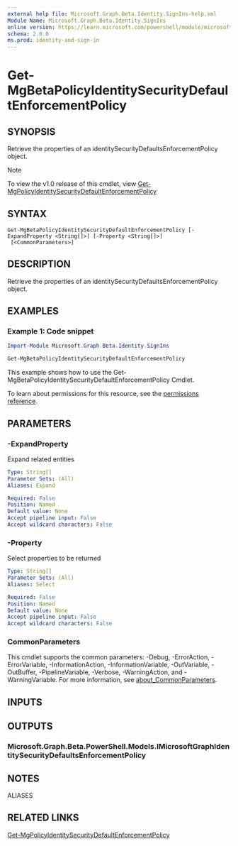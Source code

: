 ```yaml
---
external help file: Microsoft.Graph.Beta.Identity.SignIns-help.xml
Module Name: Microsoft.Graph.Beta.Identity.SignIns
online version: https://learn.microsoft.com/powershell/module/microsoft.graph.beta.identity.signins/get-mgbetapolicyidentitysecuritydefaultenforcementpolicy
schema: 2.0.0
ms.prod: identity-and-sign-in
---
```


# Get-MgBetaPolicyIdentitySecurityDefaultEnforcementPolicy

## SYNOPSIS
Retrieve the properties of an identitySecurityDefaultsEnforcementPolicy object.

> [!NOTE]
> To view the v1.0 release of this cmdlet, view [Get-MgPolicyIdentitySecurityDefaultEnforcementPolicy](/powershell/module/Microsoft.Graph.Identity.SignIns/Get-MgPolicyIdentitySecurityDefaultEnforcementPolicy?view=graph-powershell-1.0)

## SYNTAX

```
Get-MgBetaPolicyIdentitySecurityDefaultEnforcementPolicy [-ExpandProperty <String[]>] [-Property <String[]>]
 [<CommonParameters>]
```

## DESCRIPTION
Retrieve the properties of an identitySecurityDefaultsEnforcementPolicy object.

## EXAMPLES
### Example 1: Code snippet

```powershell
Import-Module Microsoft.Graph.Beta.Identity.SignIns

Get-MgBetaPolicyIdentitySecurityDefaultEnforcementPolicy
```
This example shows how to use the Get-MgBetaPolicyIdentitySecurityDefaultEnforcementPolicy Cmdlet.

To learn about permissions for this resource, see the [permissions reference](/graph/permissions-reference).


## PARAMETERS

### -ExpandProperty
Expand related entities

```yaml
Type: String[]
Parameter Sets: (All)
Aliases: Expand

Required: False
Position: Named
Default value: None
Accept pipeline input: False
Accept wildcard characters: False
```

### -Property
Select properties to be returned

```yaml
Type: String[]
Parameter Sets: (All)
Aliases: Select

Required: False
Position: Named
Default value: None
Accept pipeline input: False
Accept wildcard characters: False
```

### CommonParameters
This cmdlet supports the common parameters: -Debug, -ErrorAction, -ErrorVariable, -InformationAction, -InformationVariable, -OutVariable, -OutBuffer, -PipelineVariable, -Verbose, -WarningAction, and -WarningVariable. For more information, see [about_CommonParameters](http://go.microsoft.com/fwlink/?LinkID=113216).

## INPUTS

## OUTPUTS

### Microsoft.Graph.Beta.PowerShell.Models.IMicrosoftGraphIdentitySecurityDefaultsEnforcementPolicy
## NOTES

ALIASES

## RELATED LINKS
[Get-MgPolicyIdentitySecurityDefaultEnforcementPolicy](/powershell/module/Microsoft.Graph.Identity.SignIns/Get-MgPolicyIdentitySecurityDefaultEnforcementPolicy?view=graph-powershell-1.0)
